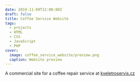 ```yaml
---
date: 2019-11-09T12:00:00Z
draft: false
title: Coffee Service Website
tags:
  - projects
  - HTML
  - CSS
  - JavaScript
  - PHP
cover:
  image: coffee_service_website/preview.png
  caption: Website preview
---
```


A commercial site for a coffee repair service at [kveletroservis.cz](https://kvelektroservis.cz/)
